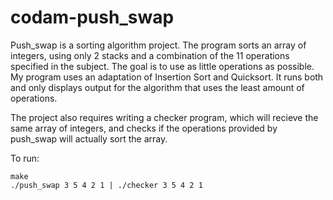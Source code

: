 # codam-push_swap

Push_swap is a sorting algorithm project. The program sorts an array of integers, using only 2 stacks and a combination of the 11 operations specified in the subject.
The goal is to use as little operations as possible. My program uses an adaptation of Insertion Sort and Quicksort. It runs both and only displays output
for the algorithm that uses the least amount of operations.

The project also requires writing a checker program, which will recieve the same array of integers, and checks if the operations provided by push_swap will actually sort the array.

To run:
```
make
./push_swap 3 5 4 2 1 | ./checker 3 5 4 2 1
```
